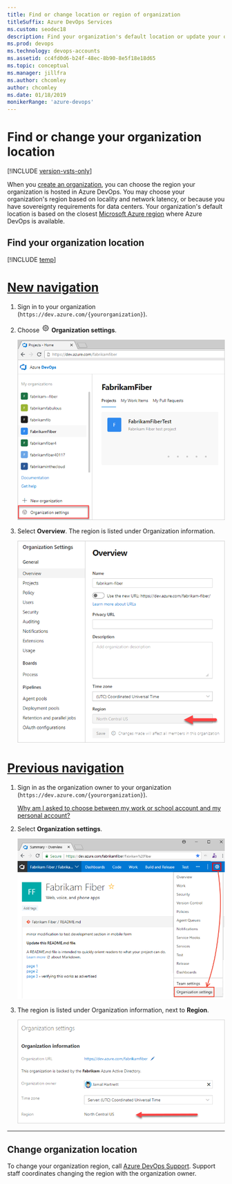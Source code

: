 ```yaml
---
title: Find or change location or region of organization 
titleSuffix: Azure DevOps Services
ms.custom: seodec18
description: Find your organization's default location or update your organization location or region in Azure DevOps
ms.prod: devops
ms.technology: devops-accounts
ms.assetid: cc4fd0d6-b24f-48ec-8b90-8e5f18e18d65
ms.topic: conceptual
ms.manager: jillfra
ms.author: chcomley
author: chcomley
ms.date: 01/18/2019
monikerRange: 'azure-devops'
---
```


# Find or change your organization location

[!INCLUDE [version-vsts-only](../../_shared/version-vsts-only.md)]

When you [create an organization](create-organization.md), you can choose the region your organization is hosted in Azure DevOps. You may choose your organization's region based on locality and network latency, or because you have sovereignty requirements for data centers. Your organization's default location is based on the closest [Microsoft Azure region](https://azure.microsoft.com/regions) where Azure DevOps is available.

## Find your organization location

[!INCLUDE [temp](../../_shared/new-navigation-cloud.md)]

# [New navigation](#tab/new-nav)

1. Sign in to your organization (```https://dev.azure.com/{yourorganization}```).

2. Choose ![gear icon](../../_img/icons/gear-icon.png) **Organization settings**.

   ![Choose the gear icon, Organization settings](../../_shared/_img/settings/open-admin-settings-vert.png)
3. Select **Overview**. The region is listed under Organization information.

   ![Find the region under the organization settings](_img/change-organization-location/organization-settings-region.png)

# [Previous navigation](#tab/previous-nav)

1. Sign in as the organization owner to your organization (```https://dev.azure.com/{yourorganization}```).

   [Why am I asked to choose between my work or school account and my personal account?](faq-change-app-access.md#ChooseOrgAcctMSAcct)

2. Select **Organization settings**.

    ![Choose the gear icon, go to Organization settings](../../_shared/_img/settings/open-account-settings.png)

3. The region is listed under Organization information, next to  **Region**.

   ![Organization settings, region location](_img/change-organization-location/organization-settings-region-prev.png)

---

## Change organization location

To change your organization region, call [Azure DevOps Support](https://azure.microsoft.com/support/devops). Support staff coordinates changing the region with the organization owner.

